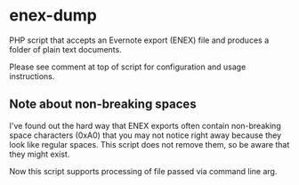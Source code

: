 enex-dump
=========

PHP script that accepts an Evernote export (ENEX) file and produces a folder of plain text documents.

Please see comment at top of script for configuration and usage instructions.

Note about non-breaking spaces
------------------------------

I've found out the hard way that ENEX exports often contain non-breaking space characters (0xA0) that you may not notice right away because they look like regular spaces.  This script does not remove them, so be aware that they might exist.

Now this script supports processing of file passed via command line arg.
